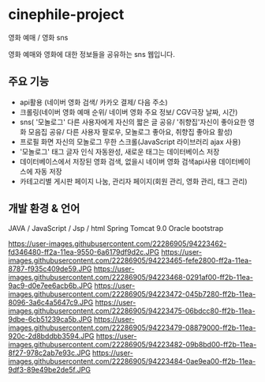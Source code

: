# cinephile-project
영화 예매 / 영화 sns

영화 예매와 영화에 대한 정보들을 공유하는 sns 웹입니다.

## 주요 기능

- api활용 (네이버 영화 검색/ 카카오 결제/ 다음 주소)
- 크롤링(네이버 영화 예매 순위/ 네이버 영화 주요 정보/ CGV극장 날짜, 시간)
- sns( '모놀로그' 다른 사용자에게 자신의 짧은 글 공유/ '취향집'자신이 좋아요한 영화 모음집 공유/ 다른 사용자 팔로우, 모놀로그 좋아요, 취향집 좋아요 활성)
- 프로필 화면 자신의 모놀로그 무한 스크롤(JavaScript 라이브러리 ajax 사용)
- '모놀로그' 태그 글자 인식 자동완성, 새로운 태그는 데이터베이스 저장
- 데이터베이스에서 저장된 영화 검색, 없을시 네이버 영화 검색api사용 데이터베이스에 자동 저장
- 카테고리별 게시판 페이지 나눔, 관리자 페이지(회원 관리, 영화 관리, 태그 관리)

## 개발 환경 & 언어

JAVA / JavaScript / Jsp / html
Spring
Tomcat 9.0
Oracle
bootstrap

https://user-images.githubusercontent.com/22286905/94223462-fd346480-ff2a-11ea-9550-6a6179df9d2c.JPG
https://user-images.githubusercontent.com/22286905/94223465-fefe2800-ff2a-11ea-8787-f935c409de59.JPG
https://user-images.githubusercontent.com/22286905/94223468-0291af00-ff2b-11ea-9ac9-d0e7ee6acb6b.JPG
https://user-images.githubusercontent.com/22286905/94223472-045b7280-ff2b-11ea-8096-3a6c4a5647c9.JPG
https://user-images.githubusercontent.com/22286905/94223475-06bdcc80-ff2b-11ea-9dbe-6cb51239ca5b.JPG
https://user-images.githubusercontent.com/22286905/94223479-08879000-ff2b-11ea-920c-2d8bddbb3594.JPG
https://user-images.githubusercontent.com/22286905/94223482-09b8bd00-ff2b-11ea-8f27-978c2ab7e93c.JPG
https://user-images.githubusercontent.com/22286905/94223484-0ae9ea00-ff2b-11ea-9df3-89e49be2de5f.JPG
